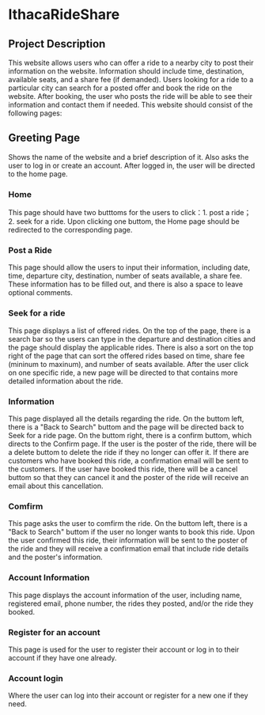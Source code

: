 # IthacaRideShare

## Project Description
This website allows users who can offer a ride to a nearby city to post their information on the website. Information should include time, destination, available seats,  and a share fee (if demanded). Users looking for a ride to a particular city can search for a posted offer and book the ride on the website. After booking, the user who posts the ride will be able to see their information and contact them if needed. This website should consist of the following pages:

## Greeting Page
Shows the name of the website and a brief description of it. Also asks the user to log in or create an account. After logged in, the user will be directed to the home page.

### Home
This page should have two butttoms for the users to click：1. post a ride； 2. seek for a ride. Upon clicking one buttom, the Home page should be redirected to the corresponding page.

### Post a Ride
This page should allow the users to input their information, including date, time, departure city, destination, number of seats available, a share fee. These information has to be filled out, and there is also a space to leave optional comments. 

### Seek for a ride
This page displays a list of offered rides. On the top of the page, there is a search bar so the users can type in the departure and destination cities and the page should display the applicable rides. There is also a sort on the top right of the page that can sort the offered rides based on time, share fee (mininum to maxinum), and number of seats available. After the user click on one specific ride, a new page will be directed to that contains more detailed information about the ride.

### Information 
This page displayed all the details regarding the ride. On the buttom left, there is a "Back to Search" buttom and the page will be directed back to Seek for a ride page. On the buttom right, there is a confirm buttom, which directs to the Confirm page. If the user is the poster of the ride, there will be a delete buttom to delete the ride if they no longer can offer it. If there are customers who have booked this ride, a confirmation email will be sent to the customers. If the user have booked this ride, there will be a cancel buttom so that they can cancel it and the poster of the ride will receive an email about this cancellation.

### Comfirm
This page asks the user to comfirm the ride. On the buttom left, there is a "Back to Search" buttom if the user no longer wants to book this ride. Upon the user confirmed this ride, their information will be sent to the poster of the ride and they will receive a confirmation email that include ride details and the poster's information. 

### Account Information
This page displays the account information of the user, including name, registered email, phone number, the rides they posted, and/or the ride they booked. 

### Register for an account
This page is used for the user to register their account or log in to their account if they have one already.

### Account login
Where the user can log into their account or register for a new one if they need.
